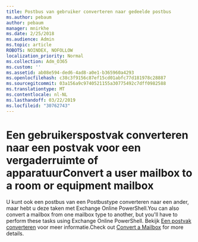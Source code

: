 ```yaml
---
title: Postbus van gebruiker converteren naar gedeelde postbus
ms.author: pebaum
author: pebaum
manager: mnirkhe
ms.date: 2/25/2018
ms.audience: Admin
ms.topic: article
ROBOTS: NOINDEX, NOFOLLOW
localization_priority: Normal
ms.collection: Adm_O365
ms.custom: ''
ms.assetid: ab08e594-ded6-4ad8-a0e1-b365960a4293
ms.openlocfilehash: c38c3f9156c87ef15cd01abfc77d181978c28887
ms.sourcegitcommit: 03a156a9c9740521155a30775492c7dff0982588
ms.translationtype: MT
ms.contentlocale: nl-NL
ms.lasthandoff: 03/22/2019
ms.locfileid: "30762743"
---
```

# <a name="convert-a-user-mailbox-to-a-room-or-equipment-mailbox"></a><span data-ttu-id="101d8-102">Een gebruikerspostvak converteren naar een postvak voor een vergaderruimte of apparatuur</span><span class="sxs-lookup"><span data-stu-id="101d8-102">Convert a user mailbox to a room or equipment mailbox</span></span>

<span data-ttu-id="101d8-103">U kunt ook een postbus van een Postbustype converteren naar een ander, maar hebt u deze taken met Exchange Online PowerShell.</span><span class="sxs-lookup"><span data-stu-id="101d8-103">You can also convert a mailbox from one mailbox type to another, but you'll have to perform these tasks using Exchange Online PowerShell.</span></span> <span data-ttu-id="101d8-104">Bekijk [Een postvak converteren](https://go.microsoft.com/fwlink/p/?LinkId=832875) voor meer informatie.</span><span class="sxs-lookup"><span data-stu-id="101d8-104">Check out [Convert a Mailbox](https://go.microsoft.com/fwlink/p/?LinkId=832875) for more details.</span></span> 
  

